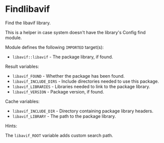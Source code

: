 # Findlibavif

Find the libavif library.

This is a helper in case system doesn't have the library's Config find module.

Module defines the following `IMPORTED` target(s):

* `libavif::libavif` - The package library, if found.

Result variables:

* `libavif_FOUND` - Whether the package has been found.
* `libavif_INCLUDE_DIRS` - Include directories needed to use this package.
* `libavif_LIBRARIES` - Libraries needed to link to the package library.
* `libavif_VERSION` - Package version, if found.

Cache variables:

* `libavif_INCLUDE_DIR` - Directory containing package library headers.
* `libavif_LIBRARY` - The path to the package library.

Hints:

The `libavif_ROOT` variable adds custom search path.
